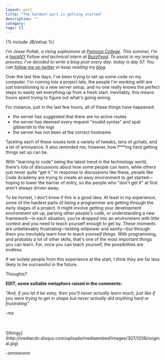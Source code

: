 ```yaml
---
layout: post
title: "The hardest part is getting started"
description: ""
category: 
tags: []
---
```

{% include JB/setup %}

*I'm Jesse Pollak, a rising sophomore at [Pomona College](http://pomona.edu). This summer, I'm a [hackNY](http://hackny.org) Fellow and technical intern at [BuzzFeed](http://buzzfeed.com). To assist in my learning process, I've decided to write a blog post every day: today is day 57. You can [follow me on twitter](http://twitter.com/jessepollak) or keep reading my [blog](http://jessepollak.me).*

Over the last few days, I've been trying to set up some code on my computer. I'm coming into a project late, the people I'm working with are just transitioning to a new server setup, and no one really knows the perfect steps to easily set everything up from a fresh start. Inevitably, this means hours spent trying to figure out what's going wrong.

For instance, just in the last few hours, all of these things have happened:

- the server has suggested that there are no active routes
- the server has deemed every request "invalid syntax" and spat gibberish to the logs
- the server has not been at the correct hostname

Tackling each of these issues took a variety of tweaks, tens of gchats, and a lot of annoyance. It also reminded me, however, how f\*\*\*ing hard getting things set up can be.

With "learning to code" being the latest trend in the technology world, there's lots of discussions about how some people can learn, while others just never quite "get it." In response to discussions like these, people like Code Academy are trying to create an easy environment to get started—hoping to lower the barrier of entry, so the people who "don't get it" at first aren't always driven away. 

To be honest, I don't know if this is a good idea. At least in my experience, some of the hardest parts of being a programmer are getting through the early stages of a project. It might involve getting your development environment set up, parsing other people's code, or understanding a new framework—in each situation, you're dropped into an environment with little context and you need to teach yourself enough to get by. These moments are unbelievably frustrating—testing willpower and sanity—but through them you inevitably learn *how to teach yourself things*. With programming, and probably a lot of other skills, that's one of the most important things you can learn. For, once you can teach yourself, the possibilities are endless. 

If we isolate people from this experience at the start, I think they are far less likely to be successful in the future.

Thoughts?

**EDIT, some suitable metaphors raised in the comments:**

*"And, if you let it be easy, then you'll never actually learn much, just like if you were trying to get in shape but never actually did anything hard or frustrating"*

  <cite>-me</cite>

</br>
</br>
![thingy](http://mediacdn.disqus.com/uploads/mediaembed/images/307/1208/original.jpg)

   <cite>-zensavona</cite>